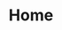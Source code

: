 ---
layout: home
title: Home
landing-title: 'Hi, my name is Niloofar'
description: null
image: null
author: null
show_tile: false
---
